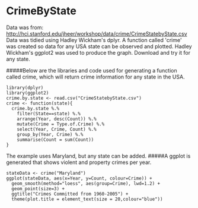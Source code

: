 CrimeByState
========================================================
Data was from: <http://hci.stanford.edu/jheer/workshop/data/crime/CrimeStatebyState.csv>   
Data was tidied using Hadley Wickham's dplyr.
A function called 'crime' was created so data for any USA state can be observed and plotted.
Hadley Wickham's ggplot2 was used to produce the graph.
Download and try it for any state.   

#####Below are the libraries and code used for generating a function called crime, which will return crime information for any state in the USA.
```{r}
library(dplyr)
library(ggplot2)
crime.by.state <- read.csv("CrimeStatebyState.csv")
crime <- function(state){
  crime.by.state %.%
    filter(State==state) %.%
    arrange(Year, desc(Count)) %.%
    mutate(Crime = Type.of.Crime) %.%
    select(Year, Crime, Count) %.%
    group_by(Year, Crime) %.%
    summarise(Count = sum(Count))
}
```
The example uses Maryland, but any state can be added. 
#####A ggplot is generated that shows violent and property crimes per year.
```{r fig.width=7, fig.height=6}
stateData <- crime("Maryland")
ggplot(stateData, aes(x=Year, y=Count, colour=Crime)) + 
  geom_smooth(method="loess", aes(group=Crime), lwd=1.2) +
  geom_point(size=3) +
  ggtitle("Crimes Committed from 1960-2005") +
  theme(plot.title = element_text(size = 20,colour="blue"))
```

